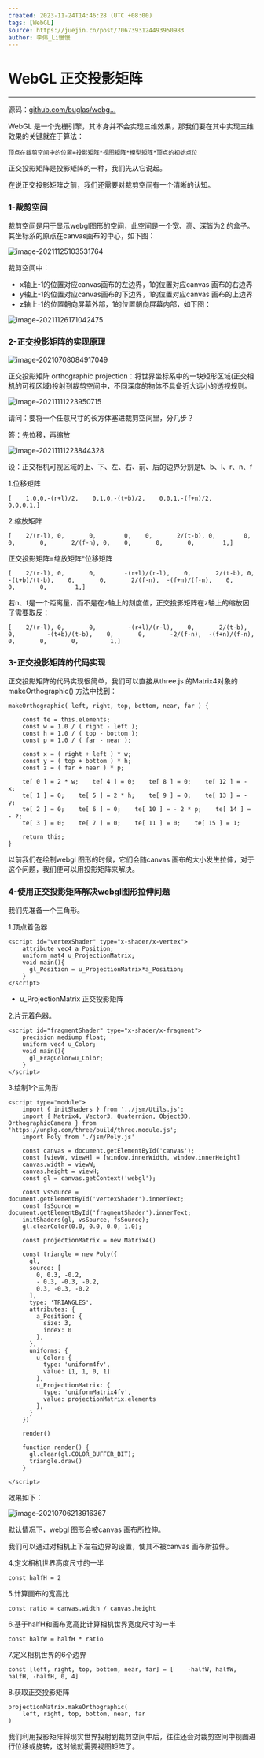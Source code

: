 ```yaml
---
created: 2023-11-24T14:46:28 (UTC +08:00)
tags: [WebGL]
source: https://juejin.cn/post/7067393124493950983
author: 李伟_Li慢慢
---
```


# WebGL 正交投影矩阵

---
源码：[github.com/buglas/webg…](https://link.juejin.cn/?target=https%3A%2F%2Fgithub.com%2Fbuglas%2Fwebgl-lesson "https://github.com/buglas/webgl-lesson")

WebGL 是一个光栅引擎，其本身并不会实现三维效果，那我们要在其中实现三维效果的关键就在于算法：

```
顶点在裁剪空间中的位置=投影矩阵*视图矩阵*模型矩阵*顶点的初始点位

```

正交投影矩阵是投影矩阵的一种，我们先从它说起。

在说正交投影矩阵之前，我们还需要对裁剪空间有一个清晰的认知。

### 1-裁剪空间

裁剪空间是用于显示webgl图形的空间，此空间是一个宽、高、深皆为2 的盒子。其坐标系的原点在canvas画布的中心，如下图：

![image-20211125103531764](assets/5b1917c07f67463da922954a7f90bfd3tplv-k3u1fbpfcp-zoom-in-crop-mark1512000.webp)

裁剪空间中：

-   x轴上-1的位置对应canvas画布的左边界，1的位置对应canvas 画布的右边界
-   y轴上-1的位置对应canvas画布的下边界，1的位置对应canvas 画布的上边界
-   z轴上-1的位置朝向屏幕外部，1的位置朝向屏幕内部，如下图：

![image-20211126171042475](assets/62cadab9fec246e39669b78f3aed26a7tplv-k3u1fbpfcp-zoom-in-crop-mark1512000.webp)

### 2-正交投影矩阵的实现原理

![image-20210708084917049](assets/59ec8be28acb4f3eadb4a9df7f1cd2c2tplv-k3u1fbpfcp-zoom-in-crop-mark1512000.webp)

正交投影矩阵 orthographic projection：将世界坐标系中的一块矩形区域(正交相机的可视区域)投射到裁剪空间中，不同深度的物体不具备近大远小的透视规则。

![image-20211111223950715](assets/f557e25427f54da68f8e1ab9b67ed4a8tplv-k3u1fbpfcp-zoom-in-crop-mark1512000.webp)

请问：要将一个任意尺寸的长方体塞进裁剪空间里，分几步？

答：先位移，再缩放

![image-20211111223844328](assets/c0464e259da14a5c820288d57632ac69tplv-k3u1fbpfcp-zoom-in-crop-mark1512000.webp)

设：正交相机可视区域的上、下、左、右、前、后的边界分别是t、b、l、r、n、f

1.位移矩阵

```
[    1,0,0,-(r+l)/2,    0,1,0,-(t+b)/2,    0,0,1,-(f+n)/2,    0,0,0,1,]
```

2.缩放矩阵

```
[    2/(r-l), 0,       0,        0,    0,       2/(t-b), 0,        0,    0,       0,       2/(f-n), 0,    0,       0,       0,        1,]
```

正交投影矩阵=缩放矩阵\*位移矩阵

```
[    2/(r-l), 0,       0,        -(r+l)/(r-l),    0,       2/(t-b), 0,        -(t+b)/(t-b),    0,       0,       2/(f-n),  -(f+n)/(f-n),    0,       0,       0,        1,]
```

若n、f是一个距离量，而不是在z轴上的刻度值，正交投影矩阵在z轴上的缩放因子需要取反：

```
[    2/(r-l), 0,       0,         -(r+l)/(r-l),    0,       2/(t-b), 0,         -(t+b)/(t-b),    0,       0,       -2/(f-n),  -(f+n)/(f-n),    0,       0,       0,         1,]
```

### 3-正交投影矩阵的代码实现

正交投影矩阵的代码实现很简单，我们可以直接从three.js 的Matrix4对象的makeOrthographic() 方法中找到：

```
makeOrthographic( left, right, top, bottom, near, far ) {

    const te = this.elements;
    const w = 1.0 / ( right - left );
    const h = 1.0 / ( top - bottom );
    const p = 1.0 / ( far - near );

    const x = ( right + left ) * w;
    const y = ( top + bottom ) * h;
    const z = ( far + near ) * p;

    te[ 0 ] = 2 * w;    te[ 4 ] = 0;    te[ 8 ] = 0;    te[ 12 ] = - x;
    te[ 1 ] = 0;    te[ 5 ] = 2 * h;    te[ 9 ] = 0;    te[ 13 ] = - y;
    te[ 2 ] = 0;    te[ 6 ] = 0;    te[ 10 ] = - 2 * p;    te[ 14 ] = - z;
    te[ 3 ] = 0;    te[ 7 ] = 0;    te[ 11 ] = 0;    te[ 15 ] = 1;

    return this;
}
```

以前我们在绘制webgl 图形的时候，它们会随canvas 画布的大小发生拉伸，对于这个问题，我们便可以用投影矩阵来解决。

### 4-使用正交投影矩阵解决webgl图形拉伸问题

我们先准备一个三角形。

1.顶点着色器

```
<script id="vertexShader" type="x-shader/x-vertex">
    attribute vec4 a_Position;
    uniform mat4 u_ProjectionMatrix;
    void main(){
      gl_Position = u_ProjectionMatrix*a_Position;
    }
</script>
```

-   u\_ProjectionMatrix 正交投影矩阵

2.片元着色器。

```
<script id="fragmentShader" type="x-shader/x-fragment">
    precision mediump float;
    uniform vec4 u_Color;
    void main(){
      gl_FragColor=u_Color;
    }
</script>
```

3.绘制1个三角形

```
<script type="module">
    import { initShaders } from '../jsm/Utils.js';
    import { Matrix4, Vector3, Quaternion, Object3D, OrthographicCamera } from 'https://unpkg.com/three/build/three.module.js';
    import Poly from './jsm/Poly.js'

    const canvas = document.getElementById('canvas');
    const [viewW, viewH] = [window.innerWidth, window.innerHeight]
    canvas.width = viewW;
    canvas.height = viewH;
    const gl = canvas.getContext('webgl');

    const vsSource = document.getElementById('vertexShader').innerText;
    const fsSource = document.getElementById('fragmentShader').innerText;
    initShaders(gl, vsSource, fsSource);
    gl.clearColor(0.0, 0.0, 0.0, 1.0);

    const projectionMatrix = new Matrix4()

    const triangle = new Poly({
      gl,
      source: [
        0, 0.3, -0.2,
        - 0.3, -0.3, -0.2,
        0.3, -0.3, -0.2
      ],
      type: 'TRIANGLES',
      attributes: {
        a_Position: {
          size: 3,
          index: 0
        },
      },
      uniforms: {
        u_Color: {
          type: 'uniform4fv',
          value: [1, 1, 0, 1]
        },
        u_ProjectionMatrix: {
          type: 'uniformMatrix4fv',
          value: projectionMatrix.elements
        },
      }
    })

    render()

    function render() {
      gl.clear(gl.COLOR_BUFFER_BIT);
      triangle.draw()
    }

</script>
```

效果如下：

![image-20210706213916367](assets/78229ec7909f40db8e111cca74b4618btplv-k3u1fbpfcp-zoom-in-crop-mark1512000.webp)

默认情况下，webgl 图形会被canvas 画布所拉伸。

我们可以通过对相机上下左右边界的设置，使其不被canvas 画布所拉伸。

4.定义相机世界高度尺寸的一半

```
const halfH = 2
```

5.计算画布的宽高比

```
const ratio = canvas.width / canvas.height
```

6.基于halfH和画布宽高比计算相机世界宽度尺寸的一半

```
const halfW = halfH * ratio
```

7.定义相机世界的6个边界

```
const [left, right, top, bottom, near, far] = [    -halfW, halfW, halfH, -halfH, 0, 4]
```

8.获取正交投影矩阵

```
projectionMatrix.makeOrthographic(
    left, right, top, bottom, near, far
)
```

我们利用投影矩阵将现实世界投射到裁剪空间中后，往往还会对裁剪空间中视图进行位移或旋转，这时候就需要视图矩阵了。
